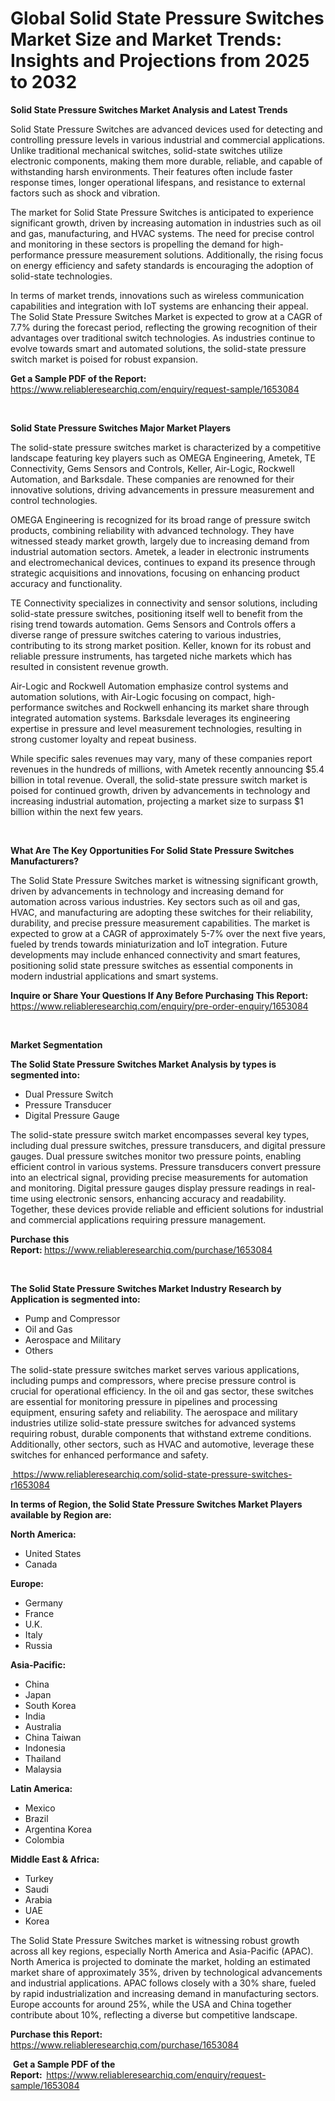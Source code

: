 <p><h1>Global Solid State Pressure Switches Market Size and Market Trends: Insights and Projections from 2025 to 2032</h1></p><p><strong>Solid State Pressure Switches Market Analysis and Latest Trends</strong></p>
<p><p>Solid State Pressure Switches are advanced devices used for detecting and controlling pressure levels in various industrial and commercial applications. Unlike traditional mechanical switches, solid-state switches utilize electronic components, making them more durable, reliable, and capable of withstanding harsh environments. Their features often include faster response times, longer operational lifespans, and resistance to external factors such as shock and vibration.</p><p>The market for Solid State Pressure Switches is anticipated to experience significant growth, driven by increasing automation in industries such as oil and gas, manufacturing, and HVAC systems. The need for precise control and monitoring in these sectors is propelling the demand for high-performance pressure measurement solutions. Additionally, the rising focus on energy efficiency and safety standards is encouraging the adoption of solid-state technologies.</p><p>In terms of market trends, innovations such as wireless communication capabilities and integration with IoT systems are enhancing their appeal. The Solid State Pressure Switches Market is expected to grow at a CAGR of 7.7% during the forecast period, reflecting the growing recognition of their advantages over traditional switch technologies. As industries continue to evolve towards smart and automated solutions, the solid-state pressure switch market is poised for robust expansion.</p></p>
<p><strong>Get a Sample PDF of the Report:&nbsp;</strong> <a href="https://www.reliableresearchiq.com/enquiry/request-sample/1653084?utm_campaign=3263&utm_medium=2&utm_source=Github&utm_content=ia&utm_term=16042025&utm_id=solid-state-pressure-switches">https://www.reliableresearchiq.com/enquiry/request-sample/1653084</a></p>
<p>&nbsp;</p>
<p><strong>Solid State Pressure Switches Major Market Players</strong></p>
<p><p>The solid-state pressure switches market is characterized by a competitive landscape featuring key players such as OMEGA Engineering, Ametek, TE Connectivity, Gems Sensors and Controls, Keller, Air-Logic, Rockwell Automation, and Barksdale. These companies are renowned for their innovative solutions, driving advancements in pressure measurement and control technologies.</p><p>OMEGA Engineering is recognized for its broad range of pressure switch products, combining reliability with advanced technology. They have witnessed steady market growth, largely due to increasing demand from industrial automation sectors. Ametek, a leader in electronic instruments and electromechanical devices, continues to expand its presence through strategic acquisitions and innovations, focusing on enhancing product accuracy and functionality.</p><p>TE Connectivity specializes in connectivity and sensor solutions, including solid-state pressure switches, positioning itself well to benefit from the rising trend towards automation. Gems Sensors and Controls offers a diverse range of pressure switches catering to various industries, contributing to its strong market position. Keller, known for its robust and reliable pressure instruments, has targeted niche markets which has resulted in consistent revenue growth.</p><p>Air-Logic and Rockwell Automation emphasize control systems and automation solutions, with Air-Logic focusing on compact, high-performance switches and Rockwell enhancing its market share through integrated automation systems. Barksdale leverages its engineering expertise in pressure and level measurement technologies, resulting in strong customer loyalty and repeat business.</p><p>While specific sales revenues may vary, many of these companies report revenues in the hundreds of millions, with Ametek recently announcing $5.4 billion in total revenue. Overall, the solid-state pressure switch market is poised for continued growth, driven by advancements in technology and increasing industrial automation, projecting a market size to surpass $1 billion within the next few years.</p></p>
<p>&nbsp;</p>
<p><strong>What Are The Key Opportunities For Solid State Pressure Switches Manufacturers?</strong></p>
<p><p>The Solid State Pressure Switches market is witnessing significant growth, driven by advancements in technology and increasing demand for automation across various industries. Key sectors such as oil and gas, HVAC, and manufacturing are adopting these switches for their reliability, durability, and precise pressure measurement capabilities. The market is expected to grow at a CAGR of approximately 5-7% over the next five years, fueled by trends towards miniaturization and IoT integration. Future developments may include enhanced connectivity and smart features, positioning solid state pressure switches as essential components in modern industrial applications and smart systems.</p></p>
<p><strong>Inquire or Share Your Questions If Any Before Purchasing This Report:</strong> <a href="https://www.reliableresearchiq.com/enquiry/pre-order-enquiry/1653084?utm_campaign=3263&utm_medium=2&utm_source=Github&utm_content=ia&utm_term=16042025&utm_id=solid-state-pressure-switches">https://www.reliableresearchiq.com/enquiry/pre-order-enquiry/1653084</a></p>
<p>&nbsp;</p>
<p><strong>Market Segmentation</strong></p>
<p><strong>The Solid State Pressure Switches Market Analysis by types is segmented into:</strong></p>
<p><ul><li>Dual Pressure Switch</li><li>Pressure Transducer</li><li>Digital Pressure Gauge</li></ul></p>
<p><p>The solid-state pressure switch market encompasses several key types, including dual pressure switches, pressure transducers, and digital pressure gauges. Dual pressure switches monitor two pressure points, enabling efficient control in various systems. Pressure transducers convert pressure into an electrical signal, providing precise measurements for automation and monitoring. Digital pressure gauges display pressure readings in real-time using electronic sensors, enhancing accuracy and readability. Together, these devices provide reliable and efficient solutions for industrial and commercial applications requiring pressure management.</p></p>
<p><strong>Purchase this Report:&nbsp;</strong><a href="https://www.reliableresearchiq.com/purchase/1653084?utm_campaign=3263&utm_medium=2&utm_source=Github&utm_content=ia&utm_term=16042025&utm_id=solid-state-pressure-switches">https://www.reliableresearchiq.com/purchase/1653084</a></p>
<p>&nbsp;</p>
<p><strong>The Solid State Pressure Switches Market Industry Research by Application is segmented into:</strong></p>
<p><ul><li>Pump and Compressor</li><li>Oil and Gas</li><li>Aerospace and Military</li><li>Others</li></ul></p>
<p><p>The solid-state pressure switches market serves various applications, including pumps and compressors, where precise pressure control is crucial for operational efficiency. In the oil and gas sector, these switches are essential for monitoring pressure in pipelines and processing equipment, ensuring safety and reliability. The aerospace and military industries utilize solid-state pressure switches for advanced systems requiring robust, durable components that withstand extreme conditions. Additionally, other sectors, such as HVAC and automotive, leverage these switches for enhanced performance and safety.</p></p>
<p><a href="https://www.reliableresearchiq.com/solid-state-pressure-switches-r1653084?utm_campaign=3263&utm_medium=2&utm_source=Github&utm_content=ia&utm_term=16042025&utm_id=solid-state-pressure-switches">&nbsp;https://www.reliableresearchiq.com/solid-state-pressure-switches-r1653084</a></p>
<p><strong>In terms of Region, the Solid State Pressure Switches Market Players available by Region are:</strong></p>
<p>
    <p> <strong> North America: </strong>
        <ul>
            <li>United States</li>
            <li>Canada</li>
        </ul>
        </p> 
    <p> <strong> Europe: </strong>
        <ul>
            <li>Germany</li>
            <li>France</li>
            <li>U.K.</li>
            <li>Italy</li>
            <li>Russia</li>
        </ul>
        </p> 
    <p> <strong> Asia-Pacific: </strong>
        <ul>
            <li>China</li>
            <li>Japan</li>
            <li>South Korea</li>
            <li>India</li>
            <li>Australia</li>
            <li>China Taiwan</li>
            <li>Indonesia</li>
            <li>Thailand</li>
            <li>Malaysia</li>
        </ul>
        </p> 
    <p> <strong> Latin America: </strong>
        <ul>
            <li>Mexico</li>
            <li>Brazil</li>
            <li>Argentina Korea</li>
            <li>Colombia</li>
        </ul>
        </p> 
    <p> <strong> Middle East & Africa: </strong>
        <ul>
            <li>Turkey</li>
            <li>Saudi</li>
            <li>Arabia</li>
            <li>UAE</li>
            <li>Korea</li>
        </ul>
    </p>
    </p>
<p><p>The Solid State Pressure Switches market is witnessing robust growth across all key regions, especially North America and Asia-Pacific (APAC). North America is projected to dominate the market, holding an estimated market share of approximately 35%, driven by technological advancements and industrial applications. APAC follows closely with a 30% share, fueled by rapid industrialization and increasing demand in manufacturing sectors. Europe accounts for around 25%, while the USA and China together contribute about 10%, reflecting a diverse but competitive landscape.</p></p>
<p><strong>Purchase this Report: </strong><a href="https://www.reliableresearchiq.com/purchase/1653084?utm_campaign=3263&utm_medium=2&utm_source=Github&utm_content=ia&utm_term=16042025&utm_id=solid-state-pressure-switches">https://www.reliableresearchiq.com/purchase/1653084</a></p>
<p>&nbsp;<strong>Get a Sample PDF of the Report:&nbsp;&nbsp;</strong><a href="https://www.reliableresearchiq.com/enquiry/request-sample/1653084?utm_campaign=3263&utm_medium=2&utm_source=Github&utm_content=ia&utm_term=16042025&utm_id=solid-state-pressure-switches">https://www.reliableresearchiq.com/enquiry/request-sample/1653084</a></p>
<p><strong></strong></p>
<p><p></p><p></p><p></p></p>